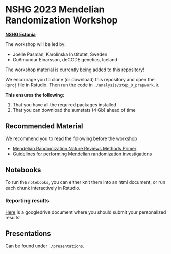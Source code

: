 # NSHG 2023 Mendelian Randomization Workshop

**[NSHG Estonia](https://nshg-pm2023.org)**

The workshop will be led by:

- Joëlle Pasman, Karolinska Institutet, Sweden
- Guðmundur Einarsson, deCODE genetics, Iceland

The workshop material is currently being added to this repository!

We encourage you to clone (or download) this repository and open the `Rproj`
file in Rstudio. Then run the code in `./analysis/step_0_prepwork.R`.

**This ensures the following:**

1) That you have all the required packages installed
2) That you can download the sumstats (4 Gb) ahead of time

## Recommended Material

We recommend you to read the following before the workshop

- [Mendelian Randomization Nature Reviews Methods Primer](https://www.nature.com/articles/s43586-021-00092-5)
- [Guidelines for performing Mendelian randomization investigations](https://www.ncbi.nlm.nih.gov/pmc/articles/PMC7384151/)

## Notebooks

To run the `notebooks`, you can either knit them into an html document, or run each chunk interactively in Rstudio.

### Reporting results

[Here](https://docs.google.com/spreadsheets/d/1-34F8n7h3E_XHdxVpUESoVDhFuOmqtDUx4NtIHWwNRI/edit?usp=sharing) is a googledrive document where you should submit your personalized results!

## Presentations

Can be found under `./presentations`.

